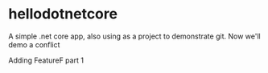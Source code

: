 # hellodotnetcore

A simple .net core app, also using as a project to demonstrate git.
Now we'll demo a conflict

Adding FeatureF part 1
